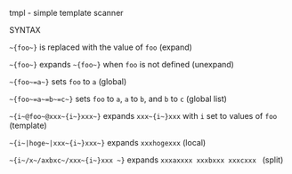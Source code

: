 tmpl - simple template scanner

SYNTAX

`~{foo~}` is replaced with the value of `foo` (expand)

`~{foo~}` expands `~{foo~}` when `foo` is not defined (unexpand)

`~{foo~=a~}` sets `foo` to `a` (global)

`~{foo~=a~=b~=c~}` sets `foo` to `a`, `a` to `b`, and `b` to `c` (global list)

`~{i~@foo~@xxx~{i~}xxx~}` expands `xxx~{i~}xxx` with `i` set to values of `foo` (template)

`~{i~|hoge~|xxx~{i~}xxx~}` expands `xxxhogexxx` (local)

`~{i~/x~/axbxc~/xxx~{i~}xxx ~}` expands `xxxaxxxx xxxbxxx xxxcxxx ` (split)
